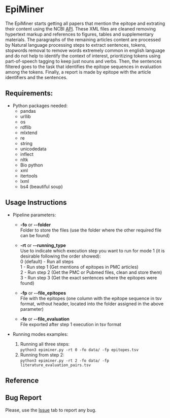 # EpiMiner

The EpiMiner starts getting all papers that mention the epitope and extrating their content using the NCBI [API](https://www.ncbi.nlm.nih.gov/home/develop/api/). These XML files are cleaned removing hypertext markup and references to figures, tables and supplementary materials. The paragraphs of the remaining articles content are processed by Natural language processing steps to extract sentences, tokens, stopwords removal to remove words extremely common in english language and do not help to identify the context of interest, prioritizing tokens using part-of-speech tagging to keep just nouns and verbs. Then, the sentences filtered goes to the task that identifies the epitope sequences in evaluation among the tokens. Finally, a report is made by epitope with the article identifiers and the sentences.

## Requirements:
* Python packages needed:
	- pandas
	- urllib
	- os
	- rdflib
	- mlxtend
	- re
	- string
	- unicodedata
	- inflect
	- nltk
	- Bio python
	- xml
	- itertools
	- lxml
	- bs4 (beautiful soup)

## Usage Instructions

* Pipeline parameters:
	- __-fo__ or __--folder__ <br>
		Folder to store the files (use the folder where the other required file can be found)

	- __-rt__ or __--running_type__ <br>
		Use to indicate which execution step you want to run for mode 1 (it is desirable following the order showed): <br>
		0 (default) - Run all steps <br>
		1 - Run step 1 (Get mentions of epitopes in PMC articles) <br>
		2 - Run step 2 (Get the PMC or Pubmed files, clean and store them) <br>
		3 - Run step 3 (Get the exact sentences where the epitopes were found)

	- __-fp__ or __--file_epitopes__ <br>
		File with the epitopes (one column with the epitope sequence in tsv format, without header, located into the folder assigned in the above parameter)<br>

	- __-fe__ or __--file_evaluation__ <br>
		File exported after step 1 execution in tsv format<br>
		
* Running modes examples:
	1. Running all three steps: <br>
		````python3 epiminer.py -rt 0 -fo data/ -fp epitopes.tsv````
	1. Running from step 2: <br>
		````python3 epiminer.py -rt 2 -fo data/ -fp literature_evaluation_pairs.tsv````

## Reference

## Bug Report
Please, use the [Issue](https://github.com/YasCoMa/Epicurator/issues) tab to report any bug.
